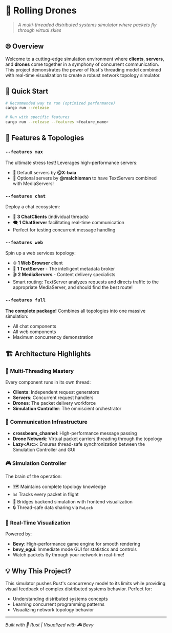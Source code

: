 # 🚁 Rolling Drones

> *A multi-threaded distributed systems simulator where packets fly through virtual skies*

## 🌐 Overview

Welcome to a cutting-edge simulation environment where **clients**, **servers**, and **drones** come together in a symphony of concurrent communication. This project demonstrates the power of Rust's threading model combined with real-time visualization to create a robust network topology simulator.

## 🚀 Quick Start

```bash
# Recommended way to run (optimized performance)
cargo run --release

# Run with specific features
cargo run --release --features <feature_name>
```

## 🎯 Features & Topologies

### `--features max`
The ultimate stress test! Leverages high-performance servers:
- 🔧 Default servers by **@X-baia**
- 🚀 Optional servers by **@malchioman** to have TextServers combined with MediaServers!

### `--features chat`
Deploy a chat ecosystem:
- 💬 **3 ChatClients** (individual threads)
- 🗨️ **1 ChatServer** facilitating real-time communication
- Perfect for testing concurrent message handling

### `--features web`
Spin up a web services topology:
- 🌐 **1 Web Browser** client
- 📄 **1 TextServer** - The intelligent metadata broker
- 🎬 **2 MediaServers** - Content delivery specialists
- Smart routing: TextServer analyzes requests and directs traffic to the appropriate MediaServer, and should find the best route!

### `--features full`
**The complete package!** Combines all topologies into one massive simulation:
- All chat components
- All web components
- Maximum concurrency demonstration

## 🏗️ Architecture Highlights

### 🧵 **Multi-Threading Mastery**
Every component runs in its own thread:
- **Clients**: Independent request generators
- **Servers**: Concurrent request handlers
- **Drones**: The packet delivery workforce
- **Simulation Controller**: The omniscient orchestrator

### 📡 **Communication Infrastructure**
- **crossbeam_channel**: High-performance message passing
- **Drone Network**: Virtual packet carriers threading through the topology
- **Lazy<Arc<RwLock>>**: Ensures thread-safe synchronization between the Simulation Controller and GUI

### 🎮 **Simulation Controller**
The brain of the operation:
- 🗺️ Maintains complete topology knowledge
- 📊 Tracks every packet in flight
- 🔄 Bridges backend simulation with frontend visualization
- 🔒 Thread-safe data sharing via `RwLock`

### 🎨 **Real-Time Visualization**
Powered by:
- **Bevy**: High-performance game engine for smooth rendering
- **bevy_egui**: Immediate mode GUI for statistics and controls
- Watch packets fly through your network in real-time!

## 💡 Why This Project?

This simulator pushes Rust's concurrency model to its limits while providing visual feedback of complex distributed systems behavior. Perfect for:
- Understanding distributed systems concepts
- Learning concurrent programming patterns
- Visualizing network topology behavior

---

*Built with 🦀 Rust | Visualized with 🎮 Bevy*
